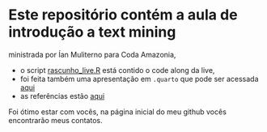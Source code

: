 # Este repositório contém a aula de introdução a text mining

ministrada por Ían Muliterno para Coda Amazonia, 

- o script [rascunho_live.R](https://github.com/IanniMuliterno/Coda_amazonia_NLP/blob/main/codigo_da_aula.R) está contido o code along da live,
- foi feita também uma apresentação em `.quarto` que pode ser acessada [aqui](https://iannimuliterno.github.io/Coda_amazonia_NLP/apresentacao.html)
- as referências estão [aqui](https://github.com/IanniMuliterno/Coda_amazonia_NLP/blob/main/referencias)
  
Foi ótimo estar com vocês, na página inicial do meu github vocês encontrarão meus contatos.
